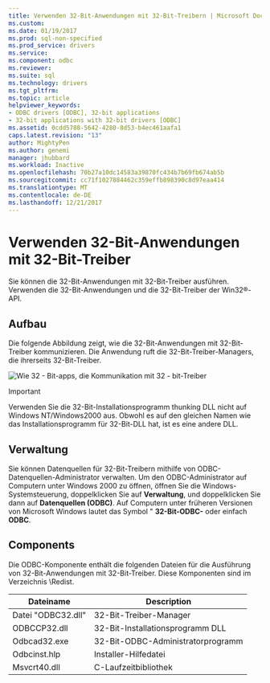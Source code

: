 ```yaml
---
title: Verwenden 32-Bit-Anwendungen mit 32-Bit-Treibern | Microsoft Docs
ms.custom: 
ms.date: 01/19/2017
ms.prod: sql-non-specified
ms.prod_service: drivers
ms.service: 
ms.component: odbc
ms.reviewer: 
ms.suite: sql
ms.technology: drivers
ms.tgt_pltfrm: 
ms.topic: article
helpviewer_keywords:
- ODBC drivers [ODBC], 32-bit applications
- 32-bit applications with 32-bit drivers [ODBC]
ms.assetid: 0cdd5788-5642-4280-8d53-b4ec461aafa1
caps.latest.revision: "13"
author: MightyPen
ms.author: genemi
manager: jhubbard
ms.workload: Inactive
ms.openlocfilehash: 70b27a10dc14583a39870fc434b7b69fb674ab5b
ms.sourcegitcommit: cc71f1027884462c359effb898390c8d97eaa414
ms.translationtype: MT
ms.contentlocale: de-DE
ms.lasthandoff: 12/21/2017
---
```

# <a name="using-32-bit-applications-with-32-bit-drivers"></a>Verwenden 32-Bit-Anwendungen mit 32-Bit-Treiber
Sie können die 32-Bit-Anwendungen mit 32-Bit-Treiber ausführen. Verwenden die 32-Bit-Anwendungen und die 32-Bit-Treiber der Win32®-API.  
  
## <a name="architecture"></a>Aufbau  
 Die folgende Abbildung zeigt, wie die 32-Bit-Anwendungen mit 32-Bit-Treiber kommunizieren. Die Anwendung ruft die 32-Bit-Treiber-Managers, die ihrerseits 32-Bit-Treiber.  
  
 ![Wie 32 &#45; Bit-apps, die Kommunikation mit 32 &#45; bit-Treiber](../../odbc/microsoft/media/sdka6.gif "sdka6")  
  
> [!IMPORTANT]  
>  Verwenden Sie die 32-Bit-Installationsprogramm thunking DLL nicht auf Windows NT/Windows2000 aus. Obwohl es auf den gleichen Namen wie das Installationsprogramm für 32-Bit-DLL hat, ist es eine andere DLL.  
  
## <a name="administration"></a>Verwaltung  
 Sie können Datenquellen für 32-Bit-Treibern mithilfe von ODBC-Datenquellen-Administrator verwalten. Um den ODBC-Administrator auf Computern unter Windows 2000 zu öffnen, öffnen Sie die Windows-Systemsteuerung, doppelklicken Sie auf **Verwaltung**, und doppelklicken Sie dann auf **Datenquellen (ODBC)**. Auf Computern unter früheren Versionen von Microsoft Windows lautet das Symbol " **32-Bit-ODBC-** oder einfach **ODBC**.  
  
## <a name="components"></a>Components  
 Die ODBC-Komponente enthält die folgenden Dateien für die Ausführung von 32-Bit-Anwendungen mit 32-Bit-Treiber. Diese Komponenten sind im Verzeichnis \Redist.  
  
|Dateiname|Description|  
|---------------|-----------------|  
|Datei "ODBC32.dll"|32-Bit-Treiber-Manager|  
|ODBCCP32.dll|32-Bit-Installationsprogramm DLL|  
|Odbcad32.exe|32-Bit-ODBC-Administratorprogramm|  
|Odbcinst.hlp|Installer-Hilfedatei|  
|Msvcrt40.dll|C-Laufzeitbibliothek|
